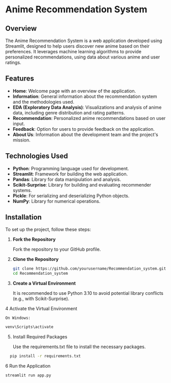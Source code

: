 # Anime Recommendation System

## Overview

The Anime Recommendation System is a web application developed using Streamlit, designed to help users discover new anime based on their preferences. It leverages machine learning algorithms to provide personalized recommendations, using data about various anime and user ratings.

## Features

- **Home**: Welcome page with an overview of the application.
- **Information**: General information about the recommendation system and the methodologies used.
- **EDA (Exploratory Data Analysis)**: Visualizations and analysis of anime data, including genre distribution and rating patterns.
- **Recommendation**: Personalized anime recommendations based on user input.
- **Feedback**: Option for users to provide feedback on the application.
- **About Us**: Information about the development team and the project's mission.

## Technologies Used

- **Python**: Programming language used for development.
- **Streamlit**: Framework for building the web application.
- **Pandas**: Library for data manipulation and analysis.
- **Scikit-Surprise**: Library for building and evaluating recommender systems.
- **Pickle**: For serializing and deserializing Python objects.
- **NumPy**: Library for numerical operations.

## Installation

To set up the project, follow these steps:

1. **Fork the Repository**

   Fork the repository to your GitHub profile.

2. **Clone the Repository**

   ```bash
   git clone https://github.com/yourusername/Recommendation_system.git
   cd Recommendation_system

3. **Create a Virtual Environment**

    It is recommended to use Python 3.10 to avoid potential library conflicts (e.g., with Scikit-Surprise).

4 Activate the Virtual Environment

    On Windows:

  ```bash
  venv\Scripts\activate
  ```
5. Install Required Packages

    Use the requirements.txt file to install the necessary packages.

  ```bash
    pip install -r requirements.txt
  ```
6 Run the Application

  ```bash
  streamlit run app.py
  ```